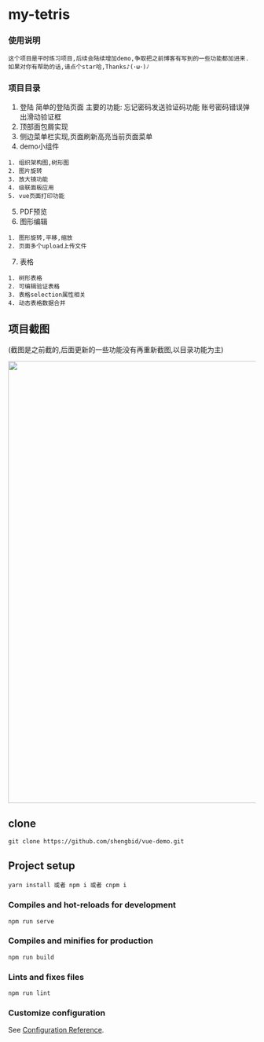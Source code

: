 # my-tetris

### 使用说明
```
这个项目是平时练习项目,后续会陆续增加demo,争取把之前博客有写到的一些功能都加进来.
如果对你有帮助的话,请点个star哈,Thanks♪(･ω･)ﾉ
```

### 项目目录
1. 登陆 简单的登陆页面
主要的功能: 忘记密码发送验证码功能  账号密码错误弹出滑动验证框
2. 顶部面包屑实现
3. 侧边菜单栏实现,页面刷新高亮当前页面菜单
4. demo小组件
```
1. 组织架构图,树形图 
2. 图片旋转
3. 放大镜功能
4. 级联面板应用
5. vue页面打印功能
```
5. PDF预览
6. 图形编辑
```
1. 图形旋转,平移,缩放
2. 页面多个upload上传文件
```
7. 表格
```
1. 树形表格
2. 可编辑验证表格
3. 表格selection属性相关
4. 动态表格数据合并
```

## 项目截图
(截图是之前截的,后面更新的一些功能没有再重新截图,以目录功能为主)
<!-- ![Image text](https://github.com/shengbid/img-floader/blob/master/imgs/demo1.png) -->
<p align="center">
  <img width="900" src="https://i.loli.net/2020/06/30/ZBDpL3irVv2KU1X.png">
</p>

## clone
```
git clone https://github.com/shengbid/vue-demo.git
```

## Project setup
```
yarn install 或者 npm i 或者 cnpm i
```

### Compiles and hot-reloads for development
```
npm run serve
```

### Compiles and minifies for production
```
npm run build
```

### Lints and fixes files
```
npm run lint
```

### Customize configuration
See [Configuration Reference](https://cli.vuejs.org/config/).
